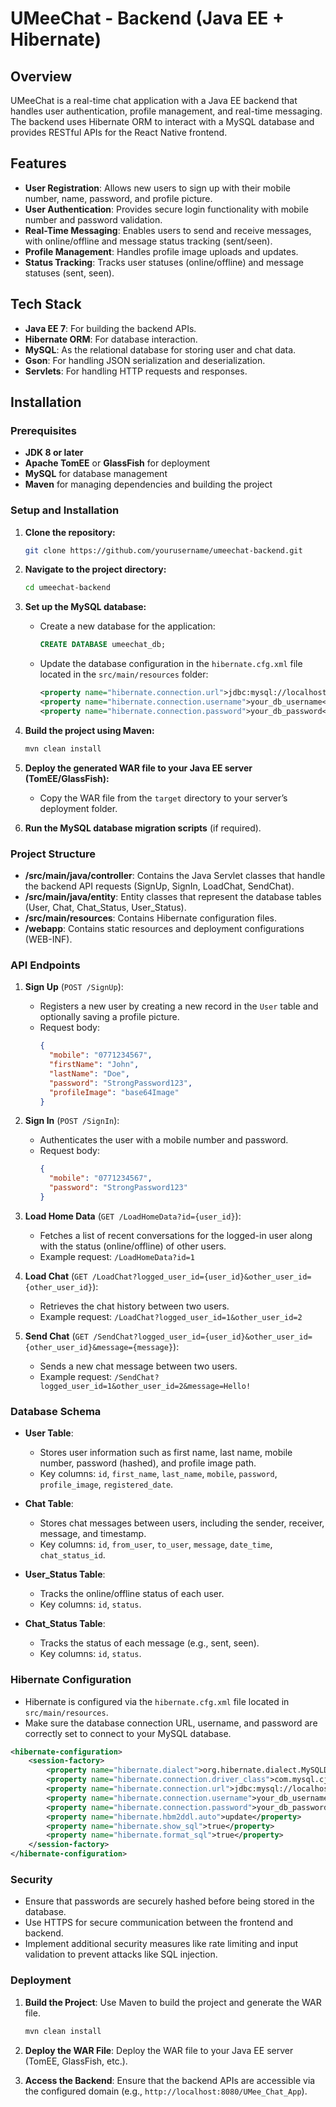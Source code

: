 # UMeeChat - Backend (Java EE + Hibernate)

## Overview

UMeeChat is a real-time chat application with a Java EE backend that handles user authentication, profile management, and real-time messaging. The backend uses Hibernate ORM to interact with a MySQL database and provides RESTful APIs for the React Native frontend.

## Features

- **User Registration**: Allows new users to sign up with their mobile number, name, password, and profile picture.
- **User Authentication**: Provides secure login functionality with mobile number and password validation.
- **Real-Time Messaging**: Enables users to send and receive messages, with online/offline and message status tracking (sent/seen).
- **Profile Management**: Handles profile image uploads and updates.
- **Status Tracking**: Tracks user statuses (online/offline) and message statuses (sent, seen).

## Tech Stack

- **Java EE 7**: For building the backend APIs.
- **Hibernate ORM**: For database interaction.
- **MySQL**: As the relational database for storing user and chat data.
- **Gson**: For handling JSON serialization and deserialization.
- **Servlets**: For handling HTTP requests and responses.

## Installation

### Prerequisites

- **JDK 8 or later**
- **Apache TomEE** or **GlassFish** for deployment
- **MySQL** for database management
- **Maven** for managing dependencies and building the project

### Setup and Installation

1. **Clone the repository:**
   ```bash
   git clone https://github.com/yourusername/umeechat-backend.git
   ```

2. **Navigate to the project directory:**
   ```bash
   cd umeechat-backend
   ```

3. **Set up the MySQL database:**
   - Create a new database for the application:
     ```sql
     CREATE DATABASE umeechat_db;
     ```
   - Update the database configuration in the `hibernate.cfg.xml` file located in the `src/main/resources` folder:
     ```xml
     <property name="hibernate.connection.url">jdbc:mysql://localhost:3306/umeechat_db</property>
     <property name="hibernate.connection.username">your_db_username</property>
     <property name="hibernate.connection.password">your_db_password</property>
     ```

4. **Build the project using Maven:**
   ```bash
   mvn clean install
   ```

5. **Deploy the generated WAR file to your Java EE server (TomEE/GlassFish):**
   - Copy the WAR file from the `target` directory to your server’s deployment folder.

6. **Run the MySQL database migration scripts** (if required).

### Project Structure

- **/src/main/java/controller**: Contains the Java Servlet classes that handle the backend API requests (SignUp, SignIn, LoadChat, SendChat).
- **/src/main/java/entity**: Entity classes that represent the database tables (User, Chat, Chat_Status, User_Status).
- **/src/main/resources**: Contains Hibernate configuration files.
- **/webapp**: Contains static resources and deployment configurations (WEB-INF).

### API Endpoints

1. **Sign Up** (`POST /SignUp`):
   - Registers a new user by creating a new record in the `User` table and optionally saving a profile picture.
   - Request body:
     ```json
     {
       "mobile": "0771234567",
       "firstName": "John",
       "lastName": "Doe",
       "password": "StrongPassword123",
       "profileImage": "base64Image"
     }
     ```

2. **Sign In** (`POST /SignIn`):
   - Authenticates the user with a mobile number and password.
   - Request body:
     ```json
     {
       "mobile": "0771234567",
       "password": "StrongPassword123"
     }
     ```

3. **Load Home Data** (`GET /LoadHomeData?id={user_id}`):
   - Fetches a list of recent conversations for the logged-in user along with the status (online/offline) of other users.
   - Example request: `/LoadHomeData?id=1`

4. **Load Chat** (`GET /LoadChat?logged_user_id={user_id}&other_user_id={other_user_id}`):
   - Retrieves the chat history between two users.
   - Example request: `/LoadChat?logged_user_id=1&other_user_id=2`

5. **Send Chat** (`GET /SendChat?logged_user_id={user_id}&other_user_id={other_user_id}&message={message}`):
   - Sends a new chat message between two users.
   - Example request: `/SendChat?logged_user_id=1&other_user_id=2&message=Hello!`

### Database Schema

- **User Table**:
  - Stores user information such as first name, last name, mobile number, password (hashed), and profile image path.
  - Key columns: `id`, `first_name`, `last_name`, `mobile`, `password`, `profile_image`, `registered_date`.

- **Chat Table**:
  - Stores chat messages between users, including the sender, receiver, message, and timestamp.
  - Key columns: `id`, `from_user`, `to_user`, `message`, `date_time`, `chat_status_id`.

- **User_Status Table**:
  - Tracks the online/offline status of each user.
  - Key columns: `id`, `status`.

- **Chat_Status Table**:
  - Tracks the status of each message (e.g., sent, seen).
  - Key columns: `id`, `status`.

### Hibernate Configuration

- Hibernate is configured via the `hibernate.cfg.xml` file located in `src/main/resources`.
- Make sure the database connection URL, username, and password are correctly set to connect to your MySQL database.

```xml
<hibernate-configuration>
    <session-factory>
        <property name="hibernate.dialect">org.hibernate.dialect.MySQLDialect</property>
        <property name="hibernate.connection.driver_class">com.mysql.cj.jdbc.Driver</property>
        <property name="hibernate.connection.url">jdbc:mysql://localhost:3306/umeechat_db</property>
        <property name="hibernate.connection.username">your_db_username</property>
        <property name="hibernate.connection.password">your_db_password</property>
        <property name="hibernate.hbm2ddl.auto">update</property>
        <property name="hibernate.show_sql">true</property>
        <property name="hibernate.format_sql">true</property>
    </session-factory>
</hibernate-configuration>
```

### Security

- Ensure that passwords are securely hashed before being stored in the database.
- Use HTTPS for secure communication between the frontend and backend.
- Implement additional security measures like rate limiting and input validation to prevent attacks like SQL injection.

### Deployment

1. **Build the Project**: Use Maven to build the project and generate the WAR file.
   ```bash
   mvn clean install
   ```

2. **Deploy the WAR File**: Deploy the WAR file to your Java EE server (TomEE, GlassFish, etc.).
   
3. **Access the Backend**: Ensure that the backend APIs are accessible via the configured domain (e.g., `http://localhost:8080/UMee_Chat_App`).

